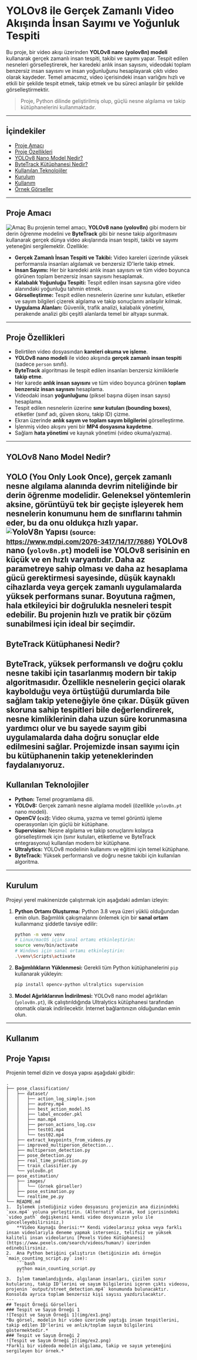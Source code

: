 # YOLOv8 ile Gerçek Zamanlı Video Akışında İnsan Sayımı ve Yoğunluk Tespiti
Bu proje, bir video akışı üzerinden **YOLOv8 nano (yolov8n) modeli** kullanarak gerçek zamanlı insan tespiti, takibi ve sayımı yapar. Tespit edilen nesneleri görselleştirerek, her karedeki anlık insan sayısını, videodaki toplam benzersiz insan sayısını ve insan yoğunluğunu hesaplayarak çıktı video olarak kaydeder. Temel amacımız, video içerisindeki insan varlığını hızlı ve etkili bir şekilde tespit etmek, takip etmek ve bu süreci anlaşılır bir şekilde görselleştirmektir.
> Proje, Python dilinde geliştirilmiş olup, güçlü nesne algılama ve takip kütüphanelerini kullanmaktadır.
---
## İçindekiler
- [Proje Amacı](#proje-amacı)
- [Proje Özellikleri](#proje-özellikleri)
- [YOLOv8 Nano Model Nedir?](#yolov8-nano-model-nedir)
- [ByteTrack Kütüphanesi Nedir?](#bytetrack-kütüphanesi-nedir)
- [Kullanılan Teknolojiler](#kullanılan-teknolojiler)
- [Kurulum](#kurulum)
- [Kullanım](#kullanım)
- [Örnek Görseller](#tespit-örneği-görselleri)
---
## Proje Amacı
![Amaç](img/amac.png)
Bu projenin temel amacı, **YOLOv8 nano (yolov8n)** gibi modern bir derin öğrenme modelini ve **ByteTrack** gibi bir nesne takip algoritmasını kullanarak gerçek dünya video akışlarında insan tespiti, takibi ve sayımı yeteneğini sergilemektir. Özellikle:
* **Gerçek Zamanlı İnsan Tespiti ve Takibi:** Video kareleri üzerinde yüksek performansla insanları algılamak ve benzersiz ID'lerle takip etmek.
* **İnsan Sayımı:** Her bir karedeki anlık insan sayısını ve tüm video boyunca görünen toplam benzersiz insan sayısını hesaplamak.
* **Kalabalık Yoğunluğu Tespiti:** Tespit edilen insan sayısına göre video alanındaki yoğunluğu tahmin etmek.
* **Görselleştirme:** Tespit edilen nesnelerin üzerine sınır kutuları, etiketler ve sayım bilgileri çizerek algılama ve takip sonuçlarını anlaşılır kılmak.
* **Uygulama Alanları:** Güvenlik, trafik analizi, kalabalık yönetimi, perakende analizi gibi çeşitli alanlarda temel bir altyapı sunmak.
---
## Proje Özellikleri
- Belirtilen video dosyasından **kareleri okuma ve işleme**.
- **YOLOv8 nano modeli** ile video akışında **gerçek zamanlı insan tespiti** (sadece `person` sınıfı).
- **ByteTrack** algoritması ile tespit edilen insanları benzersiz kimliklerle **takip etme**.
- Her karede **anlık insan sayısını** ve tüm video boyunca görünen **toplam benzersiz insan sayısını** hesaplama.
- Videodaki insan **yoğunluğunu** (piksel başına düşen insan sayısı) hesaplama.
- Tespit edilen nesnelerin üzerine **sınır kutuları (bounding boxes)**, etiketler (sınıf adı, güven skoru, takip ID) çizme.
- Ekran üzerinde **anlık sayım ve toplam sayım bilgilerini** görselleştirme.
- İşlenmiş video akışını yeni bir **MP4 dosyasına kaydetme**.
- Sağlam **hata yönetimi** ve kaynak yönetimi (video okuma/yazma).
---
## YOLOv8 Nano Model Nedir?
**YOLO (You Only Look Once)**, gerçek zamanlı nesne algılama alanında devrim niteliğinde bir derin öğrenme modelidir. Geleneksel yöntemlerin aksine, görüntüyü tek bir geçişte işleyerek hem nesnelerin konumunu hem de sınıflarını tahmin eder, bu da onu oldukça hızlı yapar.
![YoloV8n Yapısı](img/yolov8n.png)
<small>(source: https://www.mdpi.com/2076-3417/14/17/7686)</small>
**YOLOv8 nano (`yolov8n.pt`) modeli** ise YOLOv8 serisinin en küçük ve en hızlı varyantıdır. Daha az parametreye sahip olması ve daha az hesaplama gücü gerektirmesi sayesinde, **düşük kaynaklı cihazlarda veya gerçek zamanlı uygulamalarda yüksek performans** sunar. Boyutuna rağmen, hala etkileyici bir doğrulukla nesneleri tespit edebilir. Bu projenin hızlı ve pratik bir çözüm sunabilmesi için ideal bir seçimdir.
---
## ByteTrack Kütüphanesi Nedir?
**ByteTrack**, yüksek performanslı ve doğru çoklu nesne takibi için tasarlanmış modern bir takip algoritmasıdır. Özellikle nesnelerin geçici olarak kaybolduğu veya örtüştüğü durumlarda bile sağlam takip yeteneğiyle öne çıkar. Düşük güven skoruna sahip tespitleri bile değerlendirerek, nesne kimliklerinin daha uzun süre korunmasına yardımcı olur ve bu sayede sayım gibi uygulamalarda daha doğru sonuçlar elde edilmesini sağlar. Projemizde insan sayımı için bu kütüphanenin takip yeteneklerinden faydalanıyoruz.
---
## Kullanılan Teknolojiler
-   **Python:** Temel programlama dili.
-   **YOLOv8:** Gerçek zamanlı nesne algılama modeli (özellikle `yolov8n.pt` nano modeli).
-   **OpenCV (`cv2`):** Video okuma, yazma ve temel görüntü işleme operasyonları için güçlü bir kütüphane.
-   **Supervision:** Nesne algılama ve takip sonuçlarını kolayca görselleştirmek için (sınır kutuları, etiketleme ve ByteTrack entegrasyonu) kullanılan modern bir kütüphane.
-   **Ultralytics:** YOLOv8 modelinin kullanımı ve eğitimi için temel kütüphane.
-   **ByteTrack:** Yüksek performanslı ve doğru nesne takibi için kullanılan algoritma.
---
## Kurulum
Projeyi yerel makinenizde çalıştırmak için aşağıdaki adımları izleyin:
1.  **Python Ortamı Oluşturma:** Python 3.8 veya üzeri yüklü olduğundan emin olun. Bağımlılık çakışmalarını önlemek için bir **sanal ortam** kullanmanız şiddetle tavsiye edilir:
    ```bash
    python -m venv venv
    # Linux/macOS için sanal ortamı etkinleştirin:
    source venv/bin/activate
    # Windows için sanal ortamı etkinleştirin:
    .\venv\Scripts\activate
    ```
2.  **Bağımlılıkların Yüklenmesi:** Gerekli tüm Python kütüphanelerini `pip` kullanarak yükleyin:
    ```bash
    pip install opencv-python ultralytics supervision
    ```
3.  **Model Ağırlıklarının İndirilmesi:** YOLOv8 nano model ağırlıkları (`yolov8n.pt`), ilk çalıştırıldığında Ultralytics kütüphanesi tarafından otomatik olarak indirilecektir. İnternet bağlantınızın olduğundan emin olun.
---
## Kullanım
## Proje Yapısı
Projenin temel dizin ve dosya yapısı aşağıdaki gibidir:
````
.
├── pose_classification/
│   ├── dataset/
│   │   ├── action_log_simple.json
│   │   ├── audrey.mp4
│   │   ├── best_action_model.h5
│   │   ├── label_encoder.pkl
│   │   ├── man.mp4
│   │   ├── person_actions_log.csv
│   │   ├── test01.mp4
│   │   └── test02.mp4
│   ├── extract_keypoints_from_videos.py
│   ├── improved_multiperson_detection...
│   ├── multiperson_detection.py
│   ├── pose_detection.py
│   ├── real_time_prediction.py
│   ├── train_classifier.py
│   └── yolov8n.pt
├── pose_estimation/
│   ├── images/
│   │   └── (örnek görseller)
│   ├── pose_estimation.py
│   └── realtime_pe.py
└── README.md
1.  İşlemek istediğiniz video dosyasını projenizin ana dizinindeki `xxx.mp4` yoluna yerleştirin. (Alternatif olarak, kod içerisindeki `video_path` değişkenini kendi video dosyanızın yolu ile güncelleyebilirsiniz.)
    **Video Kaynağı Önerisi:** Kendi videolarınız yoksa veya farklı insan videolarıyla deneme yapmak isterseniz, telifsiz ve yüksek kaliteli insan videolarını [Pexels Video Kütüphanesi](https://www.pexels.com/search/videos/human/) üzerinden edinebilirsiniz.
2.  Ana Python betiğini çalıştırın (betiğinizin adı örneğin `main_counting_script.py` ise):
    ```bash
    python main_counting_script.py
    ```
3.  İşlem tamamlandığında, algılanan insanları, çizilen sınır kutularını, takip ID'lerini ve sayım bilgilerini içeren çıktı videosu, projenin `output/street_detection.mp4` konumunda bulunacaktır. Konsolda ayrıca toplam benzersiz kişi sayısı yazdırılacaktır.
---
## Tespit Örneği Görselleri
### Tespit ve Sayım Örneği 1
![Tespit ve Sayım Örneği 1](img/ex1.png)
*Bu görsel, modelin bir video üzerinde yaptığı insan tespitlerini, takip edilen ID'lerini ve anlık/toplam sayım bilgilerini göstermektedir.*
### Tespit ve Sayım Örneği 2
![Tespit ve Sayım Örneği 2](img/ex2.png)
*Farklı bir videoda modelin algılama, takip ve sayım yeteneğini sergileyen bir örnek.*
